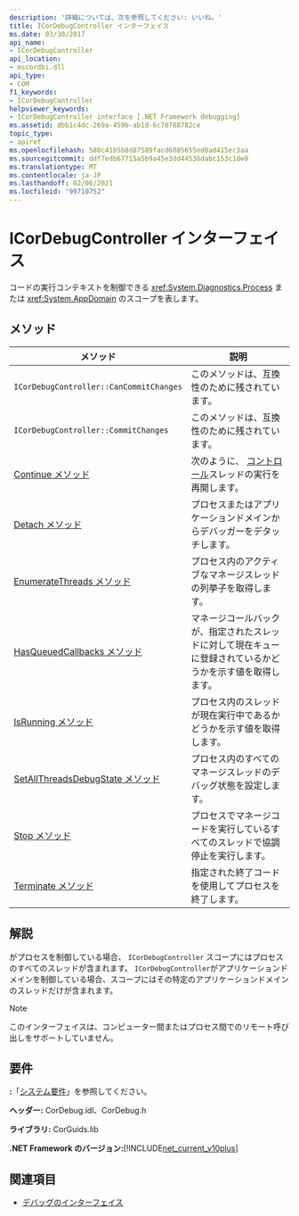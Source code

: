 ```yaml
---
description: '詳細については、次を参照してください: いいね。'
title: ICorDebugController インターフェイス
ms.date: 03/30/2017
api_name:
- ICorDebugController
api_location:
- mscordbi.dll
api_type:
- COM
f1_keywords:
- ICorDebugController
helpviewer_keywords:
- ICorDebugController interface [.NET Framework debugging]
ms.assetid: dbb1c4dc-269a-459b-ab1d-6c70788782ce
topic_type:
- apiref
ms.openlocfilehash: 588c41b5b8d87589facd6085655ed0ad415ec3aa
ms.sourcegitcommit: ddf7edb67715a5b9a45e3dd44536dabc153c1de0
ms.translationtype: MT
ms.contentlocale: ja-JP
ms.lasthandoff: 02/06/2021
ms.locfileid: "99710752"
---
```

# <a name="icordebugcontroller-interface"></a>ICorDebugController インターフェイス

コードの実行コンテキストを制御できる <xref:System.Diagnostics.Process> または <xref:System.AppDomain> のスコープを表します。  
  
## <a name="methods"></a>メソッド  
  
|メソッド|説明|  
|------------|-----------------|  
|`ICorDebugController::CanCommitChanges`|このメソッドは、互換性のために残されています。|  
|`ICorDebugController::CommitChanges`|このメソッドは、互換性のために残されています。|  
|[Continue メソッド](icordebugcontroller-continue-method.md)|次のように、 [コントロール](icordebugcontroller-stop-method.md)スレッドの実行を再開します。|  
|[Detach メソッド](icordebugcontroller-detach-method.md)|プロセスまたはアプリケーションドメインからデバッガーをデタッチします。|  
|[EnumerateThreads メソッド](icordebugcontroller-enumeratethreads-method.md)|プロセス内のアクティブなマネージスレッドの列挙子を取得します。|  
|[HasQueuedCallbacks メソッド](icordebugcontroller-hasqueuedcallbacks-method.md)|マネージコールバックが、指定されたスレッドに対して現在キューに登録されているかどうかを示す値を取得します。|  
|[IsRunning メソッド](icordebugcontroller-isrunning-method.md)|プロセス内のスレッドが現在実行中であるかどうかを示す値を取得します。|  
|[SetAllThreadsDebugState メソッド](icordebugcontroller-setallthreadsdebugstate-method.md)|プロセス内のすべてのマネージスレッドのデバッグ状態を設定します。|  
|[Stop メソッド](icordebugcontroller-stop-method.md)|プロセスでマネージコードを実行しているすべてのスレッドで協調停止を実行します。|  
|[Terminate メソッド](icordebugcontroller-terminate-method.md)|指定された終了コードを使用してプロセスを終了します。|  
  
## <a name="remarks"></a>解説  

 がプロセスを制御している場合、 `ICorDebugController` スコープにはプロセスのすべてのスレッドが含まれます。 `ICorDebugController`がアプリケーションドメインを制御している場合、スコープにはその特定のアプリケーションドメインのスレッドだけが含まれます。  
  
> [!NOTE]
> このインターフェイスは、コンピューター間またはプロセス間でのリモート呼び出しをサポートしていません。  
  
## <a name="requirements"></a>要件  

 **:**「[システム要件](../../get-started/system-requirements.md)」を参照してください。  
  
 **ヘッダー:** CorDebug.idl、CorDebug.h  
  
 **ライブラリ:** CorGuids.lib  
  
 **.NET Framework のバージョン:**[!INCLUDE[net_current_v10plus](../../../../includes/net-current-v10plus-md.md)]  
  
## <a name="see-also"></a>関連項目

- [デバッグのインターフェイス](debugging-interfaces.md)
